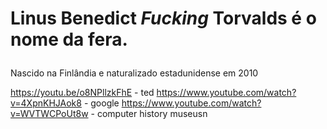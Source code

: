 # Linus Benedict <i>Fucking</i> Torvalds é o nome da fera. </p>
Nascido na Finlândia e naturalizado estadunidense em 2010 </p>



https://youtu.be/o8NPllzkFhE - ted 
https://www.youtube.com/watch?v=4XpnKHJAok8 - google
https://www.youtube.com/watch?v=WVTWCPoUt8w - computer history museusn
